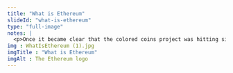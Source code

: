 ```yaml
--- 
title: "What is Ethereum"
slideId: "what-is-ethereum"
type: "full-image"
notes: |
  <p>Once it became clear that the colored coins project was hitting significant barriers, other options to continue development arose. While many were focused on iterating off of the Bitcoin chain, some developers decided that a new blockchain would have to be created to solve the problems that Bitcoin developers were facing. This functionality doesn't just extend to a solution to the colored coins project, but created a new blockchain that was focused on processing and computing data. 2015 marked the creation of the Ethereum blockchain.</p>
img : WhatIsEthereum (1).jpg
imgTitle : "What is Ethereum"
imgAlt : The Ethereum logo
---
```

